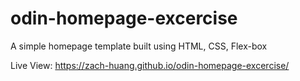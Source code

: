 # odin-homepage-excercise

A simple homepage template built using HTML, CSS, Flex-box

Live View: https://zach-huang.github.io/odin-homepage-excercise/
